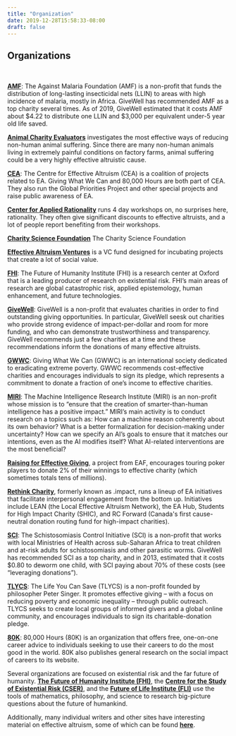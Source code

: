 ```yaml
---
title: "Organization"
date: 2019-12-28T15:58:33-08:00
draft: false
---
```


## Organizations
<br>

__**[AMF](http://www.againstmalaria.com/Default.aspx%20https://www.givewell.org/international/technical/programs/insecticide-treated-nets#HowcosteffectiveisLLINdistribution)**__: The Against Malaria Foundation (AMF) is a non-profit that funds the distribution of long-lasting insecticidal nets (LLIN) to areas with high incidence of malaria, mostly in Africa. GiveWell has recommended AMF as a top charity several times. As of 2019, GiveWell estimated that it costs AMF about $4.22 to distribute one LLIN and $3,000 per equivalent under-5 year old life saved.

__**[Animal Charity Evaluators](http://www.animalcharityevaluators.org/)**__ investigates the most effective ways of reducing non-human animal suffering. Since there are many non-human animals living in extremely painful conditions on factory farms, animal suffering could be a very highly effective altruistic cause.

__**[CEA](http://centreforeffectivealtruism.org/)**__: The Centre for Effective Altruism (CEA) is a coalition of projects related to EA. Giving What We Can and 80,000 Hours are both part of CEA. They also run the Global Priorities Project and other special projects and raise public awareness of EA.

__**[Center for Applied Rationality](http://rationality.org/)**__ runs 4 day workshops on, no surprises here, rationality. They often give significant discounts to effective altruists, and a lot of people report benefiting from their workshops.

__**[Charity Science Foundation](http://www.charityscience.com/)**__ The Charity Science Foundation 

__**[Effective Altruism Ventures](http://www.eaventures.org/)**__ is a VC fund designed for incubating projects that create a lot of social value.

__**[FHI](http://www.fhi.ox.ac.uk/research/research-areas/)**__: The Future of Humanity Institute (FHI) is a research center at Oxford that is a leading producer of research on existential risk. FHI’s main areas of research are global catastrophic risk, applied epistemology, human enhancement, and future technologies.

__**[GiveWell](http://www.givewell.org/about)**__: GiveWell is a non-profit that evaluates charities in order to find outstanding giving opportunities. In particular, GiveWell seesk out charities who provide strong evidence of impact-per-dollar and room for more funding, and who can demonstrate trustworthiness and transparency. GiveWell recommends just a few charities at a time and these recommendations inform the donations of many effective altruists.

__**[GWWC](http://www.givingwhatwecan.org/about-us)**__: Giving What We Can (GWWC) is an international society dedicated to eradicating extreme poverty. GWWC recommends cost-effective charities and encourages individuals to sign its pledge, which represents a commitment to donate a fraction of one’s income to effective charities.

__**[MIRI](http://intelligence.org/research/)**__: The Machine Intelligence Research Institute (MIRI) is an non-profit whose mission is to “ensure that the creation of smarter-than-human intelligence has a positive impact.” MIRI’s main activity is to conduct research on a topics such as: How can a machine reason coherently about its own behavior? What is a better formalization for decision-making under uncertainty? How can we specify an AI’s goals to ensure that it matches our intentions, even as the AI modifies itself? What AI-related interventions are the most beneficial?

__**[Raising for Effective Giving](http://reg-charity.org/)**__, a project from EAF, encourages touring poker players to donate 2% of their winnings to effective charity (which sometimes totals tens of millions).

__**[Rethink Charity](https://rtcharity.org/)**__, formerly known as .impact, runs a lineup of EA initiatives that facilitate interpersonal engagement from the bottom up. Initiatives include LEAN (the Local Effective Altruism Network), the EA Hub, Students for High Impact Charity (SHIC), and RC Forward (Canada's first cause-neutral donation routing fund for high-impact charities).

__**[SCI](http://www.givewell.org/international/top-charities/schistosomiasis-control-initiative%20%20http://www3.imperial.ac.uk/schisto/whatwedo)**__: The Schistosomiasis Control Initiative (SCI) is a non-profit that works with local Ministries of Health across sub-Saharan Africa to treat children and at-risk adults for schistosomiasis and other parasitic worms. GiveWell has recommended SCI as a top charity, and in 2013, estimated that it costs $0.80 to deworm one child, with SCI paying about 70% of these costs (see “leveraging donations”).

__**[TLYCS](http://www.thelifeyoucansave.org/aboutus.aspx)**__: The Life You Can Save (TLYCS) is a non-profit founded by philosopher Peter Singer. It promotes effective giving – with a focus on reducing poverty and economic inequality – through public outreach. TLYCS seeks to create local groups of informed givers and a global online community, and encourages individuals to sign its charitable-donation pledge.

__**[80K](http://80000hours.org/about-us)**__: 80,000 Hours (80K) is an organization that offers free, one-on-one career advice to individuals seeking to use their careers to do the most good in the world. 80K also publishes general research on the social impact of careers to its website.

Several organizations are focused on existential risk and the far future of humanity. **[The Future of Humanity Institute (FHI)](http://www.fhi.ox.ac.uk/)**, the **[Centre for the Study of Existential Risk (CSER)](http://cser.org/)**, and the **[Future of Life Institute (FLI)](http://futureoflife.org/)** use the tools of mathematics, philosophy, and science to research big-picture questions about the future of humankind.

Additionally, many individual writers and other sites have interesting material on effective altruism, some of which can be found **[here](https://eahub.org/links#blogs)**.
